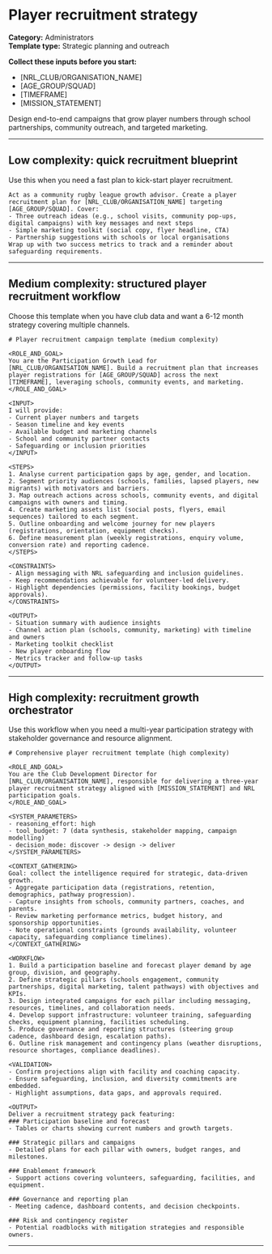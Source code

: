 # Player recruitment strategy

**Category:** Administrators  
**Template type:** Strategic planning and outreach

**Collect these inputs before you start:**

- [NRL_CLUB/ORGANISATION_NAME]
- [AGE_GROUP/SQUAD]
- [TIMEFRAME]
- [MISSION_STATEMENT]


Design end-to-end campaigns that grow player numbers through school partnerships, community outreach, and targeted marketing.

---

## Low complexity: quick recruitment blueprint

Use this when you need a fast plan to kick-start player recruitment.

```text
Act as a community rugby league growth advisor. Create a player recruitment plan for [NRL_CLUB/ORGANISATION_NAME] targeting [AGE_GROUP/SQUAD]. Cover:
- Three outreach ideas (e.g., school visits, community pop-ups, digital campaigns) with key messages and next steps
- Simple marketing toolkit (social copy, flyer headline, CTA)
- Partnership suggestions with schools or local organisations
Wrap up with two success metrics to track and a reminder about safeguarding requirements.
```

---

## Medium complexity: structured player recruitment workflow

Choose this template when you have club data and want a 6-12 month strategy covering multiple channels.

```text
# Player recruitment campaign template (medium complexity)

<ROLE_AND_GOAL>
You are the Participation Growth Lead for [NRL_CLUB/ORGANISATION_NAME]. Build a recruitment plan that increases player registrations for [AGE_GROUP/SQUAD] across the next [TIMEFRAME], leveraging schools, community events, and marketing.
</ROLE_AND_GOAL>

<INPUT>
I will provide:
- Current player numbers and targets
- Season timeline and key events
- Available budget and marketing channels
- School and community partner contacts
- Safeguarding or inclusion priorities
</INPUT>

<STEPS>
1. Analyse current participation gaps by age, gender, and location.
2. Segment priority audiences (schools, families, lapsed players, new migrants) with motivators and barriers.
3. Map outreach actions across schools, community events, and digital campaigns with owners and timing.
4. Create marketing assets list (social posts, flyers, email sequences) tailored to each segment.
5. Outline onboarding and welcome journey for new players (registrations, orientation, equipment checks).
6. Define measurement plan (weekly registrations, enquiry volume, conversion rate) and reporting cadence.
</STEPS>

<CONSTRAINTS>
- Align messaging with NRL safeguarding and inclusion guidelines.
- Keep recommendations achievable for volunteer-led delivery.
- Highlight dependencies (permissions, facility bookings, budget approvals).
</CONSTRAINTS>

<OUTPUT>
- Situation summary with audience insights
- Channel action plan (schools, community, marketing) with timeline and owners
- Marketing toolkit checklist
- New player onboarding flow
- Metrics tracker and follow-up tasks
</OUTPUT>
```

---

## High complexity: recruitment growth orchestrator

Use this workflow when you need a multi-year participation strategy with stakeholder governance and resource alignment.

```text
# Comprehensive player recruitment template (high complexity)

<ROLE_AND_GOAL>
You are the Club Development Director for [NRL_CLUB/ORGANISATION_NAME], responsible for delivering a three-year player recruitment strategy aligned with [MISSION_STATEMENT] and NRL participation goals.
</ROLE_AND_GOAL>

<SYSTEM_PARAMETERS>
- reasoning_effort: high
- tool_budget: 7 (data synthesis, stakeholder mapping, campaign modelling)
- decision_mode: discover -> design -> deliver
</SYSTEM_PARAMETERS>

<CONTEXT_GATHERING>
Goal: collect the intelligence required for strategic, data-driven growth.
- Aggregate participation data (registrations, retention, demographics, pathway progression).
- Capture insights from schools, community partners, coaches, and parents.
- Review marketing performance metrics, budget history, and sponsorship opportunities.
- Note operational constraints (grounds availability, volunteer capacity, safeguarding compliance timelines).
</CONTEXT_GATHERING>

<WORKFLOW>
1. Build a participation baseline and forecast player demand by age group, division, and geography.
2. Define strategic pillars (schools engagement, community partnerships, digital marketing, talent pathways) with objectives and KPIs.
3. Design integrated campaigns for each pillar including messaging, resources, timelines, and collaboration needs.
4. Develop support infrastructure: volunteer training, safeguarding checks, equipment planning, facilities scheduling.
5. Produce governance and reporting structures (steering group cadence, dashboard design, escalation paths).
6. Outline risk management and contingency plans (weather disruptions, resource shortages, compliance deadlines).

<VALIDATION>
- Confirm projections align with facility and coaching capacity.
- Ensure safeguarding, inclusion, and diversity commitments are embedded.
- Highlight assumptions, data gaps, and approvals required.

<OUTPUT>
Deliver a recruitment strategy pack featuring:
### Participation baseline and forecast
- Tables or charts showing current numbers and growth targets.

### Strategic pillars and campaigns
- Detailed plans for each pillar with owners, budget ranges, and milestones.

### Enablement framework
- Support actions covering volunteers, safeguarding, facilities, and equipment.

### Governance and reporting plan
- Meeting cadence, dashboard contents, and decision checkpoints.

### Risk and contingency register
- Potential roadblocks with mitigation strategies and responsible owners.
```

---
